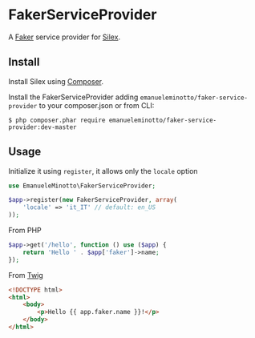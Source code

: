 FakerServiceProvider
====================

A [Faker](https://github.com/fzaninotto/Faker) service provider for [Silex](http://silex.sensiolabs.org/).

## Install
Install Silex using [Composer](http://getcomposer.org/).

Install the FakerServiceProvider adding `emanueleminotto/faker-service-provider` to your composer.json or from CLI:

```
$ php composer.phar require emanueleminotto/faker-service-provider:dev-master
```

## Usage
Initialize it using `register`, it allows only the `locale` option
```php
use EmanueleMinotto\FakerServiceProvider;

$app->register(new FakerServiceProvider, array(
    'locale' => 'it_IT' // default: en_US
));
```

From PHP
```php
$app->get('/hello', function () use ($app) {
    return 'Hello ' . $app['faker']->name;
});
```

From [Twig](http://twig.sensiolabs.org/)
```html
<!DOCTYPE html>
<html>
    <body>
        <p>Hello {{ app.faker.name }}!</p>
    </body>
</html>
```